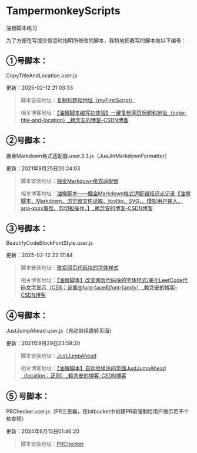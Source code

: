 <!--
 * @Descripttion: 
 * @version: 
 * @Author: LiarCoder
 * @Date: 2021-09-15 00:55:56
 * @LastEditors: LiarCoder
 * @LastEditTime: 2021-09-25 20:20:46
-->
# TampermonkeyScripts
油猴脚本练习

为了方便在写提交信息时指明所修改的脚本，我特地把我写的脚本做以下编号：

## ①号脚本：

CopyTitleAndLocation.user.js

更新：2025-02-12 21:03:33

> 脚本安装地址：[复制标题和地址（myFirstScript）](https://greasyfork.org/zh-CN/scripts/483589-%E5%A4%8D%E5%88%B6%E6%A0%87%E9%A2%98%E5%92%8C%E5%9C%B0%E5%9D%80)
>
> 相关博客地址：[【油猴脚本编写初体验】一键复制网页标题和地址（copy-title-and-location）_赖念安的博客-CSDN博客](https://blog.csdn.net/qq_44879358/article/details/118896682)

## ②号脚本：

掘金Markdown格式适配器.user.3.3.js（JueJinMarkdownFormatter）

更新：2021年9月25日20:24:03

> 脚本安装地址：[掘金Markdown格式适配器](https://greasyfork.org/zh-CN/scripts/431632-%E6%8E%98%E9%87%91markdown%E6%A0%BC%E5%BC%8F%E9%80%82%E9%85%8D%E5%99%A8)
>
> 相关博客地址：[油猴脚本——掘金Markdown格式适配器知识点记录【油猴脚本、Markdown、浏览器文件读取、tooltip、SVG、、模拟用户输入、aria-xxxx属性、剪切板操作、】_赖念安的博客-CSDN博客](https://blog.csdn.net/qq_44879358/article/details/120089878)

## ③号脚本：

BeautifyCodeBlockFontStyle.user.js

更新：2025-02-12 22:17:44

> 脚本安装地址：[改变网页代码块的字体样式](https://greasyfork.org/zh-CN/scripts/483590-%E6%94%B9%E5%8F%98%E7%BD%91%E9%A1%B5%E4%BB%A3%E7%A0%81%E5%9D%97%E7%9A%84%E5%AD%97%E4%BD%93%E6%A0%B7%E5%BC%8F)
>
> 相关博客地址：[【油猴脚本】改变网页代码块的字体样式/美化LeetCode代码文字显示（CSS；设置@font-face和font-family）_赖念安的博客-CSDN博客](https://blog.csdn.net/qq_44879358/article/details/120412081)

## ④号脚本：

JustJumpAhead.user.js（自动继续跳转页面）

更新：2021年9月29日23:59:20

> 脚本安装地址：[JustJumpAhead](https://greasyfork.org/zh-CN/scripts/433155-justjumpahead)
>
> 相关博客地址：[【油猴脚本】自动继续访问页面JustJumpAhead（location；正则）_赖念安的博客-CSDN博客](https://blog.csdn.net/qq_44879358/article/details/120558187)

## ⑤ 号脚本：

PRChecker.user.js（PR三思器，在bitbucket中创建PR前强制给用户展示若干个检查项）

更新：2024年6月15日01:46:20

> 脚本安装地址：[PRChecker](https://greasyfork.org/zh-CN/scripts/497933-pr%E4%B8%89%E6%80%9D%E5%99%A8)
